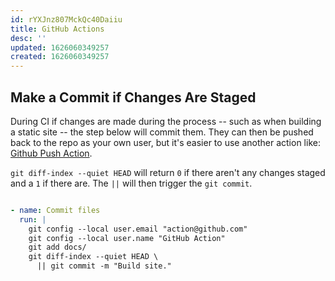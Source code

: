 ```yaml
---
id: rYXJnz807MckQc40Daiiu
title: GitHub Actions
desc: ''
updated: 1626060349257
created: 1626060349257
---
```


## Make a Commit if Changes Are Staged

During CI if changes are made during the process -- such as when building a static site -- the step below will commit them. They can then be pushed back to the repo as your own user, but it's easier to use another action like: [Github Push Action](https://github.com/ad-m/github-push-action).

`git diff-index --quiet HEAD` will return `0` if there aren't any changes staged and a `1` if there are. The `||` will then trigger the `git commit`.

```yaml

- name: Commit files
  run: |
    git config --local user.email "action@github.com"
    git config --local user.name "GitHub Action"
    git add docs/
    git diff-index --quiet HEAD \
      || git commit -m "Build site."
```